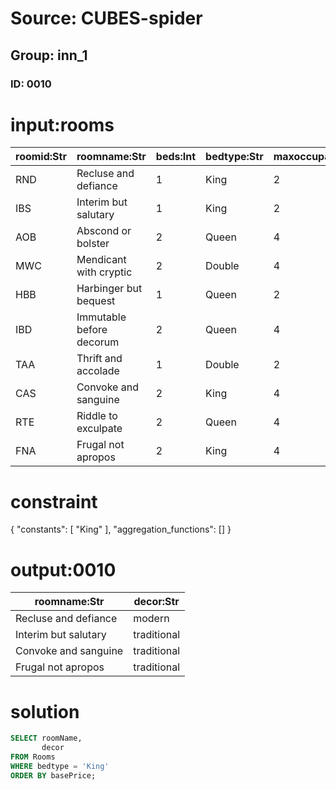 # Source: CUBES-spider
## Group: inn_1
### ID: 0010

# input:rooms

| roomid:Str | roomname:Str | beds:Int | bedtype:Str | maxoccupancy:Int | baseprice:Int | decor:Str |
|---|---|---|---|---|---|---|
| RND | Recluse and defiance | 1 | King | 2 | 150 | modern |
| IBS | Interim but salutary | 1 | King | 2 | 150 | traditional |
| AOB | Abscond or bolster | 2 | Queen | 4 | 175 | traditional |
| MWC | Mendicant with cryptic | 2 | Double | 4 | 125 | modern |
| HBB | Harbinger but bequest | 1 | Queen | 2 | 100 | modern |
| IBD | Immutable before decorum | 2 | Queen | 4 | 150 | rustic |
| TAA | Thrift and accolade | 1 | Double | 2 | 75 | modern |
| CAS | Convoke and sanguine | 2 | King | 4 | 175 | traditional |
| RTE | Riddle to exculpate | 2 | Queen | 4 | 175 | rustic |
| FNA | Frugal not apropos | 2 | King | 4 | 250 | traditional |

# constraint

{
  "constants": [
    "King"
  ],
  "aggregation_functions": []
}

# output:0010

| roomname:Str | decor:Str |
|---|---|
| Recluse and defiance | modern |
| Interim but salutary | traditional |
| Convoke and sanguine | traditional |
| Frugal not apropos | traditional |

# solution

```sql
SELECT roomName,
       decor
FROM Rooms
WHERE bedtype = 'King'
ORDER BY basePrice;
```
